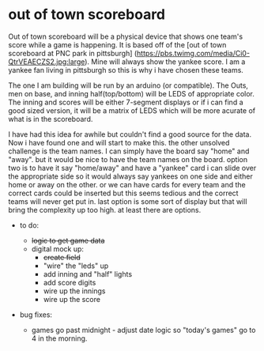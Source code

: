 # out of town scoreboard

Out of town scoreboard will be a physical device that shows one team's score while a game is happening.
It is based off of the [out of town scoreboard at PNC park in pittsburgh] (https://pbs.twimg.com/media/Ci0-QtrVEAECZS2.jpg:large).
Mine will always show the yankee score. I am a yankee fan living in pittsburgh so this is why i have chosen these teams.

The one I am building will be run by an arduino (or compatible).
The Outs, men on base, and inning half(top/bottom) will be LEDS of appropriate color.
The inning and scores will be either 7-segment displays or if i can find a good sized version, it will be a matrix of LEDS which will be more acurate of what is in the scoreboard.

I have had this idea for awhile but couldn't find a good source for the data. Now i have found one and will start to make this.
the other unsolved challenge is the team names.
I can simply have the board say "home" and "away". but it would be nice to have the team names on the board.
option two is to have it say "home/away" and have a "yankee" card i can slide over the appropriate side so it would always say yankees on one side and either home or away on the other.
or we can have cards for every team and the correct cards could be inserted but this seems tedious and the correct teams will never get put in.
last option is some sort of display but that will bring the complexity up too high.
at least there are options.

- to do:
  - ~~logic to get game data~~
  - digital mock up:
	- ~~create field~~
	- "wire" the "leds" up
	- add inning and "half" lights
	- add score digits
	- wire up the innings
	- wire up the score

- bug fixes: 
	- games go past midnight - adjust date logic so "today's games" go to 4 in the morning.


